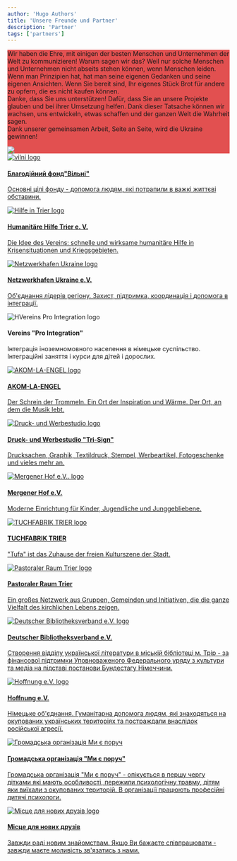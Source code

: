 ```yaml
---
author: 'Hugo Authors'
title: 'Unsere Freunde und Partner'
description: 'Partner'
tags: ['partners']
---
```


<div class='m-0 bg-fixed bg-cover'>
    <div style='background-color: rgba(220, 38, 38, 0.8)' class='py-8 my-12'>
        <div class='grid lg:grid-cols-2 xl:gap-8 lg:gap-6 gap-4 mx-auto container px-7'>
        <div class='text-left flex flex-col justify-center'>
        <p class='text-white py-4 text-lg text-justify'>Wir haben die Ehre, mit einigen der besten Menschen und Unternehmen der Welt zu kommunizieren! 
Warum sagen wir das? Weil nur solche Menschen und Unternehmen nicht abseits stehen können, wenn Menschen leiden. Wenn man Prinzipien hat, hat man seine eigenen Gedanken und seine eigenen Ansichten. Wenn Sie bereit sind, Ihr eigenes Stück Brot für andere zu opfern, die es nicht kaufen können. <br>
Danke, dass Sie uns unterstützen! Dafür, dass Sie an unsere Projekte glauben und bei ihrer Umsetzung helfen. Dank dieser Tatsache können wir wachsen, uns entwickeln, etwas schaffen und der ganzen Welt die Wahrheit sagen. <br>
Dank unserer gemeinsamen Arbeit, Seite an Seite, wird die Ukraine gewinnen!  </p>
    </div>
    <div class='flex flex-col justify-center relative p-0'>
        <img src='/partnersImg/partners_ukr-flag.webp' class='pb-2 md:w-full lg:w-full xl:w-full m-auto md:m-0 lg:m-0 xl:m-0'>	
    </div>
    </div>
    </div>
</div>
<div class='grid gap-6 xl:grid-cols-3 md:grid-cols-2 grid-cols-1 md:gap-8 lg:gap-12 lg:grid-cols-2 m-4'>
<!-- vilni -->
<a href="https://vilni.top/" target="_blank"><div class='relative dark:bg-white dark:text-black grid gap-0 grid-flow-row justify-items-center lg:grid-cols-2 grid-cols-1 md:max-xl-flex h-full border-2 border-red-400 hover:border-red-600 hover:shadow-2xl hover:text-blue-900 dark:hover:border-blue-600 p-8 m-2 rounded shadow-lg shadow-black dark:border-white'>
<div class='flex flex-col justify-around'>

<img src="/partnersImg/partners_vilni.webp" class="min-w-full h-4/5 md:w-1/2 my-0" alt="vilni logo" >
</div>
<div class='flex flex-col flex-wrap justify-around mx-6 my-0 md:justify-center md:-mt-12 lg:mt-0'>
<h4 class='text-xl text-red-500 font-semibold p-2 text-center md:mt-0'>Благодійний фонд"Вільні"</h4>
            <p class='px-0 pb-2 mt-0 md:mt-0'>
Основні цілі фонду - допомога людям, які потрапили в важкі життєві обставини.</p>
</div>
</div></a>
<!-- hilfe-trier -->
<a href="https://hilfe-trier.de/" target="_blank"><div class='relative dark:bg-white dark:text-black grid gap-0 grid-flow-row justify-items-center lg:grid-cols-2  grid-cols-1 md:max-xl-flex h-full border-2 border-red-400 hover:border-red-600 hover:shadow-2xl hover:text-blue-900 dark:hover:border-blue-600 p-8 m-2 rounded shadow-lg shadow-black dark:border-white'>
<div class='flex flex-col justify-around'>
<img src="/partnersImg/partners_hilfe.webp" class="w-10/12 mx-auto my-2 " alt="Hilfe in Trier logo">
</div>
<div class='flex flex-col flex-wrap justify-around m-2 md:justify-center md:w-full'>
<h4 class='text-xl text-red-500 font-semibold p-2 text-center md:my-0'>Humanitäre Hilfe Trier e. V. </h4>
            <p class='px-2 pb-2 mt-0 md:mt-0'>
Die Idee des Vereins: schnelle und wirksame humanitäre Hilfe in Krisensituationen und Kriegsgebieten.</p>
</div>
</div></a>
<!-- Netzwerkhafen Ukraine -->
<a href="https://www.netzwerkhafen.com/" target="_blank"><div class='relative dark:bg-white dark:text-black grid gap-0 grid-flow-row justify-items-center lg:grid-cols-2  grid-cols-1 md:max-xl-flex h-full py-12 border-2 border-red-400 hover:border-red-600 hover:shadow-2xl hover:text-blue-900 dark:hover:border-blue-600 p-8 m-2 rounded shadow-lg shadow-black dark:border-white'>
<div class='flex flex-col justify-around'>
<img src="/partnersImg/partners_netzwerk.webp" class="w-4/5 mx-auto my-2" alt="Netzwerkhafen Ukraine logo">

</div>
<div class='flex flex-col flex-wrap justify-around m-2 md:justify-center'>
<h4 class='text-xl text-red-500 font-semibold p-2 text-center md:my-0'>Netzwerkhafen Ukraine e.V. </h4>
            <p class='px-2 pb-2 mt-0 md:mt-0'>
Об'єднання лідерів регіону. Захист, підтримка, координація і допомога в інтеграції.</p>
</div>
</div></a>
<!-- Vereins "Pro Integration" -->
<div class='relative dark:bg-white dark:text-black grid gap-2 grid-flow-row justify-items-center lg:grid-cols-2 md:grid-cols-1  grid-cols-1 md:max-xl-flex h-full py-12 border-2 p-8 border-red-400 m-2 rounded shadow-lg  shadow-black dark:border-white dark:shadow-white'>
<div class='flex flex-col justify-around'>
<img src="/partnersImg/partners_pro-integr.webp" class="w-full mx-auto my-8" alt="HVereins Pro Integration logo">
</div>
<div class='flex flex-col flex-wrap justify-around m-2 md:justify-center'>
<h4 class='text-xl text-red-500 font-semibold p-2 text-center md:my-0'>Vereins "Pro Integration" </h4>
            <p class='px-2 pb-2 mt-0 md:mt-0'>
Інтеграція іноземномовного населення в німецьке суспільство. Інтеграційні заняття і курси для дітей і дорослих.</p>
</div>
</div>
<!-- AKOM-LA-ENGEL -->
<a href="http://www.akomlaengel.de/" target="_blank"><div class='relative dark:bg-white dark:text-black grid gap-0 grid-flow-row justify-items-center lg:grid-cols-2  grid-cols-1 md:max-xl-flex h-full py-12 border-2 border-red-400 hover:border-red-600 hover:shadow-2xl hover:text-blue-900 dark:hover:border-blue-600 p-8 m-2 rounded shadow-lg shadow-black dark:border-white'>
 <div class='flex flex-col justify-around'>

<img src="/partnersImg/partners_acom.webp" class="w-10/12 h-10/12 mx-auto my-2 " alt="AKOM-LA-ENGEL logo">

</div>
<div class='flex flex-col flex-wrap justify-around m-2 md:justify-center'>
<h4 class='text-xl text-red-500 font-semibold p-2 text-center md:my-0'>AKOM-LA-ENGEL </h4>
            <p class='px-2 pb-2 mt-0 md:mt-0'>
Der Schrein der Trommeln. 
Ein Ort der Inspiration und Wärme.
Der Ort, an dem die Musik lebt. </p>
</div>
</div></a>
<!-- Druck- und Werbestudio-->
<a href="http://tri-sign.de/" target="_blank"> <div class='relative dark:bg-white dark:text-black grid gap-0 grid-flow-row justify-items-center lg:grid-cols-2  grid-cols-1 md:max-xl-flex h-full py-12 border-2 border-red-400 hover:border-red-600 hover:shadow-2xl hover:text-blue-900 dark:hover:border-blue-600 p-8 m-2 rounded shadow-lg shadow-black dark:border-white'>
<div class='flex flex-col justify-around'>
<img src="/partnersImg/partners_trisign.webp" class="w-10/12 h-10/12 mx-auto " alt="Druck- und Werbestudio logo">
</div>
<div class='flex flex-col flex-wrap justify-around m-2 md:justify-center'>
<h4 class='text-xl text-red-500 font-semibold p-2 text-center md:my-0'>Druck- und Werbestudio "Tri-Sign" </h4>
            <p class='px-2 pb-2 mt-0 md:mt-0'>
Drucksachen, Graphik, Textildruck, Stempel, Werbeartikel, Fotogeschenke und vieles mehr an.</p>
</div>
</div></a>
<!-- Mergener Hof e.V. -->
<a href="http://mjctrier.de/" target="_blank"> <div class='relative dark:bg-white dark:text-black grid gap-0 grid-flow-row justify-items-center lg:grid-cols-2  grid-cols-1 py-20 md:max-xl-flex h-full border-2 border-red-400 hover:border-red-600 hover:shadow-2xl hover:text-blue-900 dark:hover:border-blue-600 p-8 m-2 rounded shadow-lg shadow-black dark:border-white'>
<div class='flex flex-col justify-around'>
<img src="/partnersImg/partners_mjc.webp" class="w-10/12 h-10/12 mx-auto " alt="Mergener Hof e.V.. logo">

</div>
<div class='flex flex-col flex-wrap justify-around m-2 md:justify-center'>
<h4 class='text-xl text-red-500 font-semibold p-2 text-center md:my-0'>Mergener Hof e.V. </h4>
            <p class='px-2 pb-2 mt-0 md:mt-0'>
Moderne Einrichtung für Kinder, Jugendliche und Junggebliebene.</p>
</div>
</div></a>
<!-- TUCHFABRIK TRIER -->
<a href="https://tufa-trier.de/" target="_blank"> <div class='relative dark:bg-white dark:text-black grid gap-0 grid-flow-row justify-items-center lg:grid-cols-2  grid-cols-1 md:max-xl-flex h-full py-20 border-2 border-red-400 hover:border-red-600 hover:shadow-2xl hover:text-blue-900 dark:hover:border-blue-600 p-8 m-2 rounded shadow-lg shadow-black dark:border-white'>
<div class='flex flex-col justify-around'>
<img src="/partnersImg/partners_tufa.webp" class="w-32 mx-auto my-2 " alt="TUCHFABRIK TRIER logo">
</div>
<div class='flex flex-col flex-wrap justify-around m-2 md:justify-center'>
<h4 class='text-xl text-red-500 font-semibold p-2 text-center md:my-0'>TUCHFABRIK TRIER</h4>
            <p class='px-2 pb-2 mt-0 md:mt-0'>
"Tufa" ist das Zuhause der freien Kulturszene der Stadt.</p>
</div>
</div></a>
<!-- Pastoraler Raum Trier -->
<a href="https://www.pr-trier.de/" target="_blank"> <div class='relative dark:bg-white dark:text-black grid gap-0 grid-flow-row justify-items-center lg:grid-cols-2  grid-cols-1 md:max-xl-flex h-full border-2 py-12 md:py-0 border-red-400 hover:border-red-600 hover:shadow-2xl hover:text-blue-900 dark:hover:border-blue-600 p-8 m-2 rounded shadow-lg shadow-black dark:border-white'>
<div class='flex flex-col justify-around'>
<img src="/partnersImg/partners_pastoralen.webp" class="w-52 h-52 mx-auto" alt="Pastoraler Raum Trier logo">
	
</div>
<div class='flex flex-col flex-wrap justify-between my-0 md:my-2 md:justify-center'>
<h4 class='text-xl text-red-500 font-semibold p-2 text-center my-0'>Pastoraler Raum Trier</h4>
            <p class='px-2 pb-2 mt-0 md:mt-0'>
Ein großes Netzwerk aus Gruppen, Gemeinden und Initiativen, die die ganze Vielfalt des kirchlichen Lebens zeigen. </p>
</div>
</div></a>
<!-- Deutscher Bibliotheksverband e.V. -->
<a href="https://www.bibliotheksverband.de/" target="_blank"> <div class='relative dark:bg-white dark:text-black grid gap-0 grid-flow-row justify-items-center lg:grid-cols-2  grid-cols-1 md:max-xl-flex h-full border-2 border-red-400 hover:border-red-600 hover:shadow-2xl hover:text-blue-900 dark:hover:border-blue-600 p-8 m-2 rounded shadow-lg shadow-black dark:border-white'>
<div class='flex flex-col justify-around'>
<img src="/partnersImg/partners_dbv.webp" class="w-52 mx-auto my-2 " alt="Deutscher Bibliotheksverband e.V. logo">

</div>
<div class='flex flex-col flex-wrap justify-between mx-0 md:justify-center'>
<h4 class='text-xl text-red-500 font-semibold p-2 text-center mt-0'>Deutscher Bibliotheksverband e.V.</h4>
            <p class='px-2 pb-2 mt-0 md:mt-0'>
Створення відділу української літератури в міській бібліотеці м. Трір - за фінансової підтримки 
Уповноваженого Федерального уряду з культури та медіа на підставі постанови Бундестагу Німеччини.</p>
</div>
</div></a>
<!-- Hoffnung e.V. -->
<a href="https://www.facebook.com/mwanzek1" target="_blank"> <div class='relative dark:bg-white dark:text-black grid gap-0 grid-flow-row justify-items-center lg:grid-cols-2  grid-cols-1 md:max-xl-flex h-full border-2 border-red-400 hover:border-red-600 hover:shadow-2xl hover:text-blue-900 dark:hover:border-blue-600 p-8 m-2 rounded shadow-lg shadow-black dark:border-white'>
<div class='flex flex-col justify-around'>
<img src="/partnersImg/partners_hoffnung.webp" class="w-52 mx-auto my-2 " alt="Hoffnung e.V. logo">
</div>
<div class='flex flex-col flex-wrap justify-around m-2 md:justify-center'>
<h4 class='text-xl text-red-500 font-semibold p-2 text-center md:my-0'>Hoffnung e.V. </h4>
            <p class='px-2 pb-2 mt-0 md:mt-0'>
Німецьке об'єднання.
Гуманітарна допомога людям, які знаходяться на окупованих українських територіях та постраждали внаслідок російської агресії.</p>
</div>
</div></a>
<!-- Громадська організація Ми є поруч -->
<a href="https://www.facebook.com/profile.php?id=100067834763509" target="_blank"> <div class='relative dark:bg-white dark:text-black grid gap-0 grid-flow-row justify-items-center lg:grid-cols-2  grid-cols-1 md:max-xl-flex h-full border-2 border-red-400 hover:border-red-600 hover:shadow-2xl hover:text-blue-900 dark:hover:border-blue-600 p-8 m-2 rounded shadow-lg shadow-black dark:border-white'>
<div class='flex flex-col justify-around'>

<img src="/partnersImg/partners_mi-e.webp" class="w-52 mx-auto my-2 " alt="Громадська організація Ми є поруч">

</div>
<div class='flex flex-col flex-wrap justify-between mx-0 md:justify-center'>
<h4 class='text-xl text-red-500 font-semibold p-2 text-center my-0'>Громадська організація "Ми є поруч" </h4>
            <p class='px-0 pb-2 mt-0 md:mt-0'>
Громадська організація "Ми є поруч" - опікується в першу чергу дітками які мають особливості, пережили психологічну травму, дітям яки виїхали з окупованих територій. 
В організації працюють професійні дитячі психологи. </p>
</div>
</div></a>
<!-- Місце для нових друзів -->
<a href="#" target="_blank"> <div class='relative dark:bg-white dark:text-black grid gap-0 grid-flow-row justify-items-center lg:grid-cols-2  grid-cols-1 md:max-xl-flex h-full border-2 border-red-400 hover:border-red-600 hover:shadow-2xl hover:text-blue-900 dark:hover:border-blue-600 p-8 m-2 rounded shadow-lg shadow-black dark:border-white'>
<div class='flex flex-col justify-around'>
<img src="/partnersImg/partners_new-friends.webp" class="w-10/12 mx-auto my-2 " alt="Місце для нових друзів logo">
</div>
<div class='flex flex-col flex-wrap justify-around m-2 md:justify-center'>
<h4 class='text-xl text-red-500 font-semibold p-2 text-center md:my-0'>Місце для нових друзів </h4>
            <p class='px-2 pb-2 mt-0 md:mt-0'>
Завжди раді новим знайомствам. Якщо Ви бажаєте співпрацювати - завжди маєте моливість зв'язатись з нами. </p>
</div>
</div></a>
</div>
